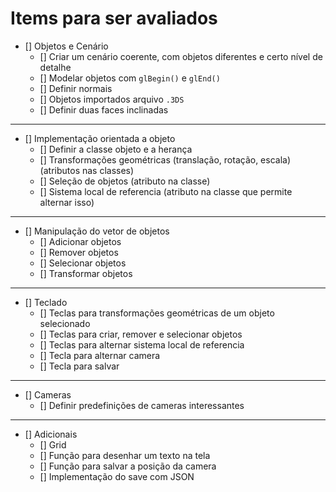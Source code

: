 # Items para ser avaliados

- [] Objetos e Cenário
  - [] Criar um cenário coerente, com objetos diferentes e certo nível de detalhe
  - [] Modelar objetos com `glBegin()` e `glEnd()`
  - [] Definir normais
  - [] Objetos importados arquivo `.3DS`
  - [] Definir duas faces inclinadas
---
- [] Implementação orientada a objeto
  - [] Definir a classe objeto e a herança
  - [] Transformações geométricas (translação, rotação, escala) (atributos nas classes)
  - [] Seleção de objetos (atributo na classe)
  - [] Sistema local de referencia (atributo na classe que permite alternar isso)
---
- [] Manipulação do vetor de objetos
  - [] Adicionar objetos
  - [] Remover objetos
  - [] Selecionar objetos
  - [] Transformar objetos
--- 
- [] Teclado
  - [] Teclas para transformações geométricas de um objeto selecionado
  - [] Teclas para criar, remover e selecionar objetos
  - [] Teclas para alternar sistema local de referencia
  - [] Tecla para alternar camera
  - [] Tecla para salvar
--- 
- [] Cameras
  - [] Definir predefinições de cameras interessantes
---
- [] Adicionais
  - [] Grid
  - [] Função para desenhar um texto na tela
  - [] Função para salvar a posição da camera
  - [] Implementação do save com JSON